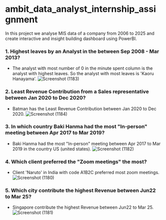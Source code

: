 # ambit_data_analyst_internship_assignment
In this project we analyse MIS data of a company from 2006 to 2025 and create interactive and insight building dashboard using PowerBI.
### 1. Highest leaves by an Analyst in the between Sep 2008 - Mar 2013?
* The analyst with most number of 0 in the minute spent column is the analyst with highest leaves. So the analyst with most leaves is 'Kaoru Hanayama'.
![Screenshot (1183)](https://github.com/user-attachments/assets/da001875-c7a9-4bf2-9999-fd7c1af99699)

### 2. Least Revenue Contribution from a Sales representative between Jan 2020 to Dec 2020?
* Batman has the Least Revenue Contribution between Jan 2020 to Dec 2020.
![Screenshot (1184)](https://github.com/user-attachments/assets/9a3ee5f0-3668-4d37-8c7d-3b5a4efcdd4c)

### 3. In which country Baki Hanma had the most "In-person" meeting between Apr 2017 to Mar 2019?
* Baki Hanma had the most "In-person" meeting between Apr 2017 to Mar 2019 in the country US (united states).
![Screenshot (1182)](https://github.com/user-attachments/assets/18dc9d1c-38aa-4435-a814-2b57b91156e0)

### 4. Which client preferred the "Zoom meetings" the most?
* Client 'Naruto' in India with code A1B2C preferred most zoom meetings.
![Screenshot (1180)](https://github.com/user-attachments/assets/7516c84e-9ad6-4456-8f14-cb8bfa8f6ce6)

### 5. Which city contribute the highest Revenue between Jun22 to Mar 25?
* Singapore contribute the highest Revenue between Jun22 to Mar 25.
![Screenshot (1181)](https://github.com/user-attachments/assets/88c60445-b964-4a7a-8f8a-6001c153d21d)

